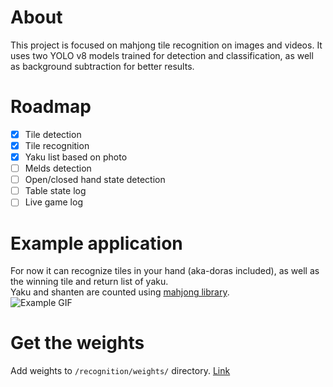# About

This project is focused on mahjong tile recognition on images and videos.
It uses two YOLO v8 models trained for detection and classification, as well as background subtraction for better
results.

# Roadmap

- [x] Tile detection
- [x] Tile recognition
- [x] Yaku list based on photo
- [ ] Melds detection
- [ ] Open/closed hand state detection
- [ ] Table state log
- [ ] Live game log

# Example application
For now it can recognize tiles in your hand (aka-doras included), as well as the winning tile and return list of yaku.  
Yaku and shanten are counted using [mahjong library](https://github.com/MahjongRepository/mahjong).  
![Example GIF](media/tg.gif)

# Get the weights
Add weights to `/recognition/weights/` directory.
[Link](https://drive.google.com/drive/folders/1vb3HeszLUGzeIXX1bpZ3t2BrMe-bOLh-?usp=sharing)
